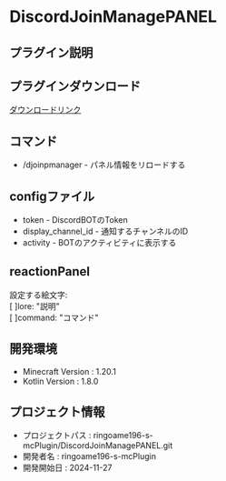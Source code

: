 # DiscordJoinManagePANEL

## プラグイン説明

## プラグインダウンロード

[ダウンロードリンク](https://github.com/ringoame196-s-mcPlugin/DiscordJoinManagePANEL/releases/latest)

## コマンド

- /djoinpmanager <reload> - パネル情報をリロードする

## configファイル

- token - DiscordBOTのToken
- display_channel_id - 通知するチャンネルのID
- activity - BOTのアクティビティに表示する

## reactionPanel

設定する絵文字: <br>
[   ]lore: "説明" <br>
[   ]command: "コマンド"

## 開発環境

- Minecraft Version : 1.20.1
- Kotlin Version : 1.8.0

## プロジェクト情報

- プロジェクトパス : ringoame196-s-mcPlugin/DiscordJoinManagePANEL.git
- 開発者名 : ringoame196-s-mcPlugin
- 開発開始日 : 2024-11-27
